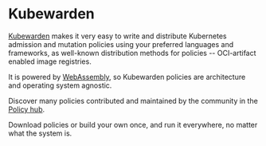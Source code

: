 # Kubewarden

[Kubewarden](https://kubewarden.io) makes it very easy to write and distribute Kubernetes admission and mutation policies using your preferred languages and frameworks, as well-known distribution methods for policies -- OCI-artifact enabled image registries.

It is powered by [WebAssembly](https://webassembly.org/), so Kubewarden policies are architecture and operating system agnostic.

Discover many policies contributed and maintained by the community in the [Policy hub](https://hub.kubewarden.io/).

Download policies or build your own once, and run it everywhere, no matter what the system is.

